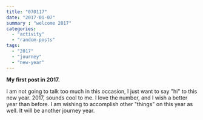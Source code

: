 ```yaml
---
title: "070117"
date: "2017-01-07"
summary : "welcome 2017"
categories: 
  - "activity"
  - "random-posts"
tags: 
  - "2017"
  - "journey"
  - "new-year"
---
```


**My first post in 2017.**

I am not going to talk too much in this occasion, I just want to say "hi" to this new year. 2017, sounds cool to me. I love the number, and I wish a better year than before. I am wishing to accomplish other "things" on this year as well. It will be another journey year.
